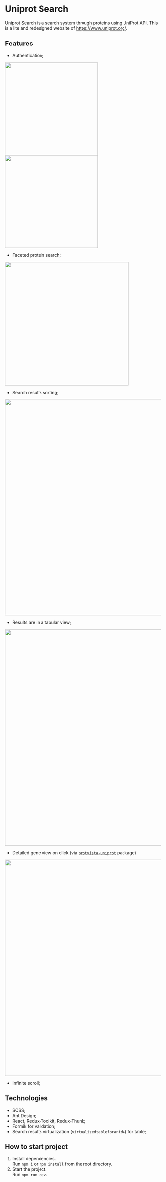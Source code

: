 # Uniprot Search
Uniprot Search is a search system through proteins using UniProt API. This is a lite and redesigned website of https://www.uniprot.org/.

## Features
- Authentication;
<img src="https://github.com/algrinkevich/uniprot-search/assets/8752900/f088547f-7068-4938-9edd-f9821c50fce5" width="300">
<img src="https://github.com/algrinkevich/uniprot-search/assets/8752900/95401021-d007-456a-aeee-3acc1737e870" width="300">

- Faceted protein search;
<img src="https://github.com/algrinkevich/uniprot-search/assets/8752900/75431e83-2754-470e-84d5-acd59ae652ca" width="400">

- Search results sorting;
<img src="https://github.com/algrinkevich/uniprot-search/assets/8752900/f0c8e540-4347-447c-858f-cec9774e7cf5" width="700">

- Results are in a tabular view;
<img src="https://github.com/algrinkevich/uniprot-search/assets/8752900/e656ae41-2a15-495c-a747-d71ac35e1d0a" width="700">

- Detailed gene view on click (via [`protvista-uniprot`](https://www.npmjs.com/package/protvista-uniprot) package)
<img src="https://github.com/algrinkevich/uniprot-search/assets/8752900/e8ea6fd9-c3a8-4cb4-ad29-4e1cfd2b43db" width="700">

- Infinite scroll;

## Technologies
- SCSS;
- Ant Design;
- React, Redux-Toolkit, Redux-Thunk;
- Formik for validation;
- Search results virtualization (`virtualizedtableforantd4`) for table;

## How to start project
1. Install dependencies.\
Run `npm i` or `npm install` from the root directory.
2. Start the project.\
Run `npm run dev`.
